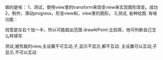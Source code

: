 做的是啥：
1，测试，使用view里的transform来改变view来实现图形改变。成功
2，制作，滑动progress，形变view和，view里的图形。
3,测试, 各种绘图.
有啥功能：


线宽是左右个加一半，所以可能超出范围
drawAtPoint 比较屌，他可判断自己怎么样填写

测试,被剪裁的view,主设置不可互动,子,显示不显示,都不互动.
主设置可以互动,子显示,不可以互动
